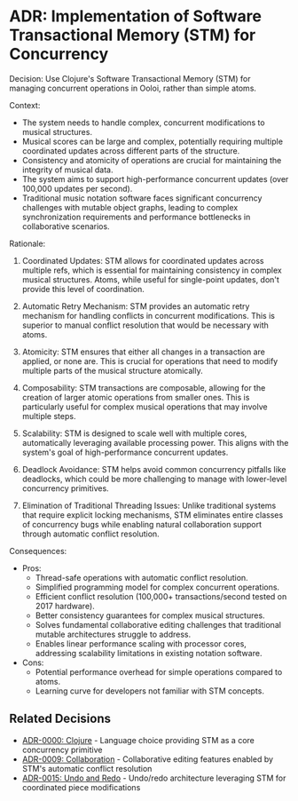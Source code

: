 # ADR: Implementation of Software Transactional Memory (STM) for Concurrency

Decision: Use Clojure's Software Transactional Memory (STM) for managing concurrent operations in Ooloi, rather than simple atoms.

Context: 
- The system needs to handle complex, concurrent modifications to musical structures.
- Musical scores can be large and complex, potentially requiring multiple coordinated updates across different parts of the structure.
- Consistency and atomicity of operations are crucial for maintaining the integrity of musical data.
- The system aims to support high-performance concurrent updates (over 100,000 updates per second).
- Traditional music notation software faces significant concurrency challenges with mutable object graphs, leading to complex synchronization requirements and performance bottlenecks in collaborative scenarios.

Rationale:
1. Coordinated Updates: STM allows for coordinated updates across multiple refs, which is essential for maintaining consistency in complex musical structures. Atoms, while useful for single-point updates, don't provide this level of coordination.

2. Automatic Retry Mechanism: STM provides an automatic retry mechanism for handling conflicts in concurrent modifications. This is superior to manual conflict resolution that would be necessary with atoms.

3. Atomicity: STM ensures that either all changes in a transaction are applied, or none are. This is crucial for operations that need to modify multiple parts of the musical structure atomically.

4. Composability: STM transactions are composable, allowing for the creation of larger atomic operations from smaller ones. This is particularly useful for complex musical operations that may involve multiple steps.

5. Scalability: STM is designed to scale well with multiple cores, automatically leveraging available processing power. This aligns with the system's goal of high-performance concurrent updates.

6. Deadlock Avoidance: STM helps avoid common concurrency pitfalls like deadlocks, which could be more challenging to manage with lower-level concurrency primitives.

7. Elimination of Traditional Threading Issues: Unlike traditional systems that require explicit locking mechanisms, STM eliminates entire classes of concurrency bugs while enabling natural collaboration support through automatic conflict resolution.

Consequences:
- Pros: 
  - Thread-safe operations with automatic conflict resolution.
  - Simplified programming model for complex concurrent operations.
  - Efficient conflict resolution (100,000+ transactions/second tested on 2017 hardware).
  - Better consistency guarantees for complex musical structures.
  - Solves fundamental collaborative editing challenges that traditional mutable architectures struggle to address.
  - Enables linear performance scaling with processor cores, addressing scalability limitations in existing notation software.
- Cons: 
  - Potential performance overhead for simple operations compared to atoms.
  - Learning curve for developers not familiar with STM concepts.

## Related Decisions

- [ADR-0000: Clojure](0000-Clojure.md) - Language choice providing STM as a core concurrency primitive
- [ADR-0009: Collaboration](0009-Collaboration.md) - Collaborative editing features enabled by STM's automatic conflict resolution
- [ADR-0015: Undo and Redo](0015-Undo-and-Redo.md) - Undo/redo architecture leveraging STM for coordinated piece modifications
